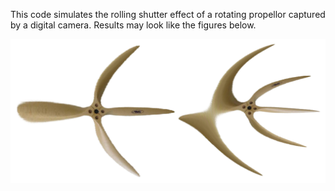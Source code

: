 This code simulates the rolling shutter effect of a rotating propellor captured by a digital camera. Results may look like the figures below.

![Rolling shutter effect](rolling-shutter-effect.png)
